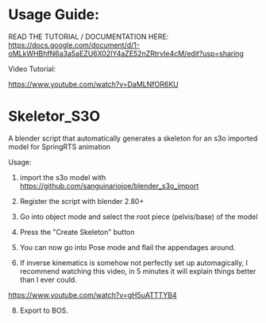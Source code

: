 # Usage Guide:
READ THE TUTORIAL / DOCUMENTATION HERE: https://docs.google.com/document/d/1-oMLkWHBhfN6a3a5aEZU6X02lY4aZE52nZRtrvIe4cM/edit?usp=sharing

Video Tutorial:

https://www.youtube.com/watch?v=DaMLNfOR6KU

# Skeletor_S3O
A blender script that automatically generates a skeleton for an s3o imported model for SpringRTS animation

Usage:
1. import the s3o model with https://github.com/sanguinariojoe/blender_s3o_import

2. Register the script with blender 2.80+ 

3. Go into object mode and select the root piece (pelvis/base) of the model

5. Press the "Create Skeleton" button

6. You can now go into Pose mode and flail the appendages around. 

7. If inverse kinematics is somehow not perfectly set up automagically, I recommend watching this video, in 5 minutes it will explain things better than I ever could.

https://www.youtube.com/watch?v=gH5uATTTYB4

8. Export to BOS.



